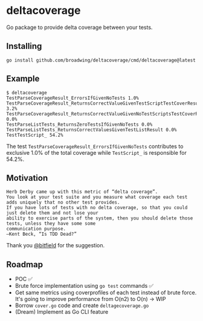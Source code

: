 # deltacoverage

Go package to provide delta coverage between your tests.

## Installing

```shell
go install github.com/broadwing/deltacoverage/cmd/deltacoverage@latest
```

## Example

```shell
$ deltacoverage
TestParseCoverageResult_ErrorsIfGivenNoTests 1.0%
TestParseCoverageResult_ReturnsCorrectValueGivenTestScriptTestCoverResult 3.2%
TestParseCoverageResult_ReturnsCorrectValueGivenNoTestScriptsTestCoverResult 0.0%
TestParseListTests_ReturnsZeroTestsIfGivenNoTests 0.0%
TestParseListTests_ReturnsCorrectValuesGivenTestListResult 0.0%
TestTestScript_ 54.2%
```

The test `TestParseCoverageResult_ErrorsIfGivenNoTests` contributes to exclusive
1.0% of the total coverage while `TestScript_` is responsible for 54.2%.

## Motivation

```text
Herb Derby came up with this metric of “delta coverage”. 
You look at your test suite and you measure what coverage each test adds uniquely that no other test provides.
If you have lots of tests with no delta coverage, so that you could just delete them and not lose your 
ability to exercise parts of the system, then you should delete those tests, unless they have some some 
communication purpose.
—Kent Beck, “Is TDD Dead?”
```

Thank you [@bitfield](https://github.com/bitfield) for the suggestion.

## Roadmap

- POC :white_check_mark:
- Brute force implementation using `go test` commands :white_check_mark:
- Get same metrics using coverprofiles of each test instead of brute force. It's going to improve performance from O(n2) to O(n) -> WIP
- Borrow `cover.go` code and create `deltagecoverage.go`
- (Dream) Implement as Go CLI feature
